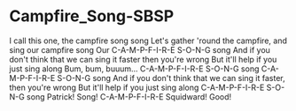 # Campfire_Song-SBSP
I call this one, the campfire song song
Let's gather 'round the campfire, and sing our campfire song
Our C-A-M-P-F-I-R-E S-O-N-G song
And if you don't think that we can sing it faster then you're wrong
But it'll help if you just sing along
Bum, bum, buuum...
C-A-M-P-F-I-R-E S-O-N-G song
C-A-M-P-F-I-R-E S-O-N-G song
And if you don't think that we can sing it faster, then you're wrong
But it'll help if you just sing along
C-A-M-P-F-I-R-E S-O-N-G song
Patrick!
Song! C-A-M-P-F-I-R-E
Squidward!
Good!
